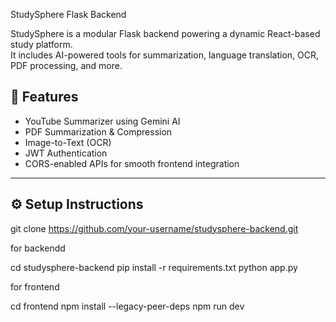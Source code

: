 StudySphere Flask Backend

StudySphere is a modular Flask backend powering a dynamic React-based study platform.  
It includes AI-powered tools for summarization, language translation, OCR, PDF processing, and more.

## 🚀 Features

- YouTube Summarizer using Gemini AI
- PDF Summarization & Compression
- Image-to-Text (OCR)
- JWT Authentication
- CORS-enabled APIs for smooth frontend integration

---

## ⚙️ Setup Instructions

git clone https://github.com/your-username/studysphere-backend.git

for backendd

cd studysphere-backend
pip install -r requirements.txt
python app.py

for frontend

cd frontend
npm install --legacy-peer-deps
npm run dev
